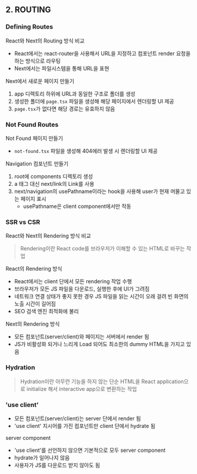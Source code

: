 ## 2. ROUTING

### Defining Routes

React와 Next의 Routing 방식 비교
- React에서는 react-router을 사용해서 URL을 지정하고 컴포넌트 render 요청을 하는 방식으로 라우팅
- Next에서는 파일시스템을 통해 URL을 표현

Next에서 새로운 페이지 만들기
1. app 디렉토리 하위에 URL과 동일한 구조로 폴더를 생성
2. 생성한 폴더에 `page.tsx` 파일을 생성해 해당 페이지에서 렌더링할 UI 제공
3. `page.tsx`가 없다면 해당 경로는 유효하지 않음

### Not Found Routes

Not Found 페이지 만들기
- `not-found.tsx` 파일을 생성해 404에러 발생 시 렌더링할 UI 제공

Navigation 컴포넌트 만들기
1. root에 components 디렉토리 생성
2. a 태그 대신 next/link의 Link를 사용
3. next/navigation의 usePathname이라는 hook을 사용해 user가 현재 머물고 있는 페이지 표시
    - usePathname은 client component에서만 작동

### SSR vs CSR

React와 Next의 Rendering 방식 비교
> Rendering이란 React code를 브라우저가 이해할 수 있는 HTML로 바꾸는 작업

React의 Rendering 방식
- React에서는 client 단에서 모든 rendering 작업 수행
- 브라우저가 모든 JS 파일을 다운로드, 실행한 후에 UI가 그려짐
- 네트워크 연결 상태가 좋지 못한 경우 JS 파일을 읽는 시간이 오래 걸려 빈 화면의 노출 시간이 길어짐
- SEO 검색 엔진 최적화에 불리

Next의 Rendering 방식
- 모든 컴포넌트(server/client)와 페이지는 서버에서 render 됨
- JS가 비활성화 되거나 느리게 Load 되어도 최소한의 dummy HTML을 가지고 있음

### Hydration

> Hydration이란 아무런 기능을 하지 않는 단순 HTML을 React application으로 initialize 해서 interactive app으로 변환하는 작업

### 'use client'
- 모든 컴포넌트(server/client)는 server 단에서 render 됨
- 'use client' 지시어를 가진 컴포넌트만 client 단에서 hydrate 됨

server component
- 'use client'를 선언하지 않으면 기본적으로 모두 server component
- hydrate가 일어나지 않음
- 사용자가 JS를 다운로드 받지 않아도 됨
